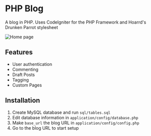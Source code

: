 # PHP Blog
A blog in PHP. Uses CodeIgniter for the PHP Framework and Hoarrd's Drunken Parrot stylesheet

![Home page](https://lh3.googleusercontent.com/sJ5sGcx2r_Lgr8r-kA8IB-QgujbkdnfqzVB0_XeQvfqpFygQFuISLwZdlz0JJTusm067nHmO4SszCD6SVZU8M3g0kp40Faf3GHvsllIh=w1902-h958-rw-no)

## Features

* User authentication
* Commenting
* Draft Posts
* Tagging
* Custom Pages

## Installation

1. Create MySQL database and run `sql/tables.sql`
2. Edit database information in `application/config/database.php`
3. Make `base_url` the blog URL in `application/config/config.php`
4. Go to the blog URL to start setup
